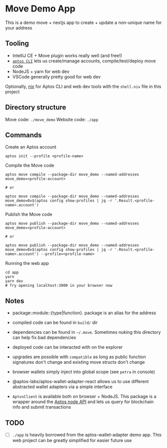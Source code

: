# Move Demo App

This is a demo move + nextjs app to create + update a non-unique name for your address

## Tooling

- IntelliJ CE + Move plugin works really well (and free!)
- [`aptos CLI`](https://github.com/aptos-labs/aptos-core/releases) lets us create/manage accounts, compile/test/deploy move code
- NodeJS + yarn for web dev
- VSCode generally pretty good for web dev

Optionally, [nix](https://nixos.org/download.html) for Aptos CLI and web dev tools with the `shell.nix` file in this project

## Directory structure

Move code: `./move_demo`
Website code: `./app`

## Commands

Create an Aptos account

```
aptos init --profile <profile-name>
```

Compile the Move code

```
aptos move compile --package-dir move_demo --named-addresses move_demo=<profile-account>

# or

aptos move compile --package-dir move_demo --named-addresses move_demo=0x$(aptos config show-profiles | jq -r '.Result.<profile-name>.account')
```

Publish the Move code

```
aptos move publish --package-dir move_demo --named-addresses move_demo=<profile-account>

# or

aptos move publish --package-dir move_demo --named-addresses move_demo=0x$(aptos config show-profiles | jq -r '.Result.<profile-name>.account') --profile=<profile-name>
```

Running the web app

```
cd app
yarn
yarn dev
# Try opening localhost:3000 in your browser now
```

## Notes
- package::module::{type|function}. package is an alias for the address
- compiled code can be found in `build/` dir
- dependencies can be found in `~/.move`. Sometimes nuking this directory can help fix bad dependencies
- deployed code can be interacted with on the explorer
- upgrades are possible with `compatible` as long as public function signatures don't change and existing move structs don't change

- browser wallets simply inject into global scope (see `petra` in console)
- @aptos-labs/aptos-wallet-adapter-react allows us to use different abstracted wallet adapters via a simple interface
- `AptosClient` is available both on browser + NodeJS. This package is a wrapper around the [Aptos node API](https://fullnode.devnet.aptoslabs.com/v1/spec#/) and lets us query for blockchain info and submit transactions

## TODO

- [ ] `./app` is heavily borrowed from the aptos-wallet-adapter demo app. This web project can be greatly simplified for easier future use
